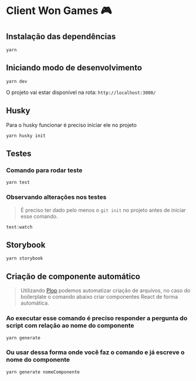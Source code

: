 # Client Won Games 🎮

## Instalação das dependências
```shell
yarn
```

## Iniciando modo de desenvolvimento
```shell
yarn dev
```
O projeto vai estar disponível na rota: `http://localhost:3000/`

## Husky
Para o husky funcionar é preciso iniciar ele no projeto
```shell
yarn husky init
```

## Testes
### Comando para rodar teste
```shell
yarn test
```

### Observando alterações nos testes
> É preciso ter dado pelo menos o ```git init``` no projeto antes de iniciar esse comando.
```shell
test:watch
```

## Storybook
```shell
yarn storybook
```

## Criação de componente automático
> Utilizando [Plop](https://plopjs.com/) podemos automatizar criação de arquivos, no caso do boilerplate o comando abaixo criar componentes React de forma automática.

### Ao executar esse comando é preciso responder a pergunta do script com relação ao nome do componente
```shell
yarn generate
```

### Ou usar dessa forma onde você faz o comando e já escreve o nome do componente
```shell
yarn generate nomeComponente
```

